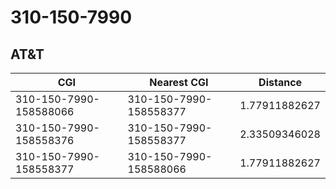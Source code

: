 # 310-150-7990
## AT&T


| CGI | Nearest CGI | Distance |
|-----|-------------|----------|
| 310-150-7990-158588066 | 310-150-7990-158558377 | 1.77911882627 |
| 310-150-7990-158558376 | 310-150-7990-158558377 | 2.33509346028 |
| 310-150-7990-158558377 | 310-150-7990-158588066 | 1.77911882627 |
